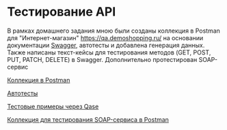 # Тестирование API
В рамках домашнего задания мною были созданы коллекция в Postman для "Интернет-магазин" https://qa.demoshopping.ru/ на основании документации [Swagger](https://qa.demoshopping.ru/api-docs/), автотесты и добавлена генерация данных. Также написаны текст-кейсы для тестирования  методов (GET, POST, PUT, PATCH, DELETE) в Swagger. Дополнительно протестирован SOAP-сервис

[Коллекция в Postman](https://www.postman.com/team8bridge/workspace/demoshopping/request/39325249-0534e5a1-4464-4bec-9cc9-65527869d1fe?action=share&creator=39325249&ctx=documentation&active-environment=39325249-86f9206f-944c-4121-a3f5-5751b1d4659f)

[Автотесты](https://github.com/Goshko07/api/blob/main/DemoShopping.postman_test_run.json)

[Тестовые примеры через Qase](https://github.com/Goshko07/api/blob/main/G9-2025-01-19.pdf)

[Коллекция для тестирования SOAP-сервиса в Postman](https://www.postman.com/team8bridge/workspace/demoshopping/collection/39325249-b73bccf4-b8ce-4bb8-a4ec-99bc47391228?action=share&creator=39325249&active-environment=39325249-86f9206f-944c-4121-a3f5-5751b1d4659f)
